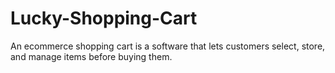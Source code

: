 # Lucky-Shopping-Cart
An ecommerce shopping cart is a software that lets customers select, store, and manage items before buying them.

